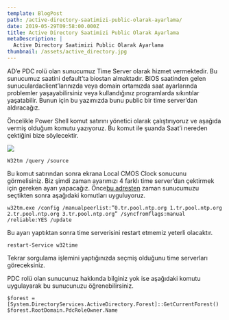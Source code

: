 ```yaml
---
template: BlogPost
path: /active-directory-saatimizi-public-olarak-ayarlama/
date: 2019-05-29T09:58:00.000Z
title: Active Directory Saatimizi Public Olarak Ayarlama
metaDescription: |
  Active Directory Saatimizi Public Olarak Ayarlama
thumbnail: /assets/active_directory.jpg
---
```

AD’e PDC rolü olan sunucumuz Time Server olarak hizmet vermektedir. Bu sunucumuz saatini default’ta biostan almaktadır. BIOS saatinden gelen sunuculardaclient’larınızda veya domain ortamızda saat ayarlarında problemler yaşayabilirsiniz veya kullandığınız programlarda sıkıntılar yaşatabilir. Bunun için bu yazımızda bunu public bir time server’dan aldıracağız.

Öncelikle Power Shell komut satırını yönetici olarak çalıştırıyoruz ve aşağıda vermiş olduğum komutu yazıyoruz. Bu komut ile şuanda Saat’i nereden çektiğini bize söylecektir.

![](/assets/saat-300x54.png)



```
W32tm /query /source

```



Bu komut satırından sonra ekrana Local CMOS Clock sonucunu görmelisiniz. Biz şimdi zaman ayarımızı 4 farklı time server’dan çektirmek için gereken ayarı yapacağız. Önce[bu adresten](https://www.pool.ntp.org/zone/tr) zaman sunucumuzu seçtikten sonra aşağıdaki komutları uyguluyoruz.

```
w32tm.exe /config /manualpeerlist:”0.tr.pool.ntp.org 1.tr.pool.ntp.org 
2.tr.pool.ntp.org 3.tr.pool.ntp.org” /syncfromflags:manual /reliable:YES /update
```



Bu ayarı yaptıktan sonra time serverisini restart etmemiz yeterli olacaktır.

```
restart-Service w32time

```



Tekrar sorgulama işlemini yaptığınızda seçmiş olduğunu time serverları göreceksiniz.

PDC rolü olan sunucunuz hakkında bilginiz yok ise aşağıdaki komutu uygulayarak bu sunucunuzu öğrenebilirsiniz.

```
$forest = [System.DirectoryServices.ActiveDirectory.Forest]::GetCurrentForest()
$forest.RootDomain.PdcRoleOwner.Name
```
